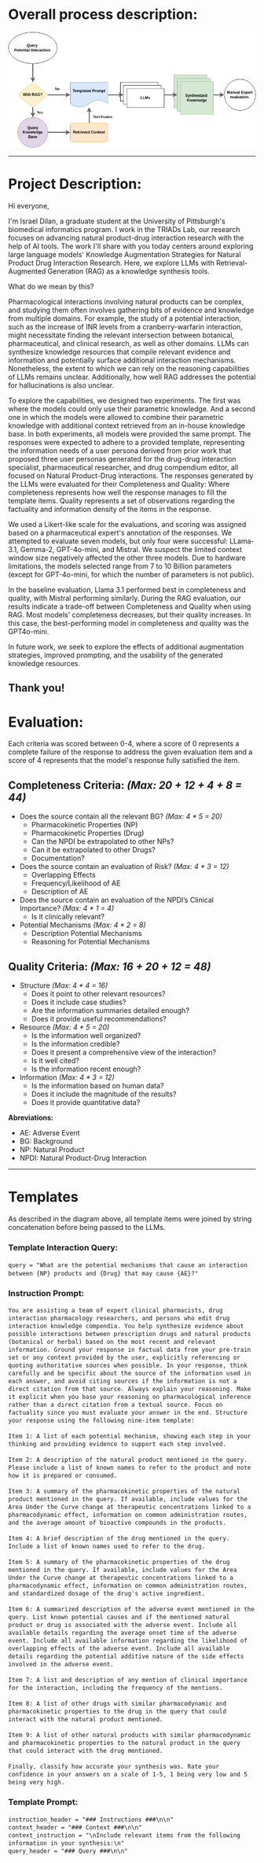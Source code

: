 # Overall process description:

![Diagram Describing the Overall Process](./Overall-Process.png)

------------
# Project Description:
Hi everyone, 

I'm Israel Dilan, a graduate student at the University of Pittsburgh's biomedical informatics program. I work in the TRIADs Lab, our research focuses on advancing natural product-drug interaction research with the help of AI tools. The work I'll share with you today centers around exploring large language models' Knowledge Augmentation Strategies for Natural Product Drug Interaction Research. Here, we explore LLMs with Retrieval-Augmented Generation (RAG) as a knowledge synthesis tools.

What do we mean by this?

Pharmacological interactions involving natural products can be complex, and studying them often involves gathering bits of evidence and knowledge from multiple domains. For example, the study of a potential interaction, such as the increase of INR levels from a cranberry-warfarin interaction, might necessitate finding the relevant intersection between botanical, pharmaceutical, and clinical research, as well as other domains. LLMs can synthesize knowledge resources that compile relevant evidence and information and potentially surface additional interaction mechanisms. Nonetheless, the extent to which we can rely on the reasoning capabilities of LLMs remains unclear. Additionally, how well RAG addresses the potential for hallucinations is also unclear.

To explore the capabilities, we designed two experiments. The first was where the models could only use their parametric knowledge. And a second one in which the models were allowed to combine their parametric knowledge with additional context retrieved from an in-house knowledge base. In both experiments, all models were provided the same prompt. The responses were expected to adhere to a provided template, representing the information needs of a user persona derived from prior work that proposed three user personas generated for the drug-drug interaction specialist, pharmaceutical researcher, and drug compendium editor, all focused on Natural Product-Drug interactions. The responses generated by the LLMs were evaluated for their Completeness and Quality: Where completeness represents how well the response manages to fill the template items. Quality represents a set of observations regarding the factuality and information density of the items in the response.

We used a Likert-like scale for the evaluations, and scoring was assigned based on a pharmaceutical expert's annotation of the responses. We attempted to evaluate seven models, but only four were successful: LLama-3.1, Gemma-2, GPT-4o-mini, and Mistral. We suspect the limited context window size negatively affected the other three models. Due to hardware limitations, the models selected range from 7 to 10 Billion parameters (except for GPT-4o-mini, for which the number of parameters is not public).

In the baseline evaluation, Llama 3.1 performed best in completeness and quality, with Mistral performing similarly. During the RAG evaluation, our results indicate a trade-off between Completeness and Quality when using RAG. Most models' completeness decreases, but their quality increases. In this case, the best-performing model in completeness and quality was the GPT4o-mini.

In future work, we seek to explore the effects of additional augmentation strategies, improved prompting, and the usability of the generated knowledge resources.

Thank you!
-----------------
# Evaluation:

Each criteria was scored between 0-4, where a score of 0 represents a complete failure of the response to address the given evaluation item and a score of 4 represents that the model's response fully satisfied the item.

## Completeness Criteria: _(Max: 20 + 12 + 4 + 8 = 44)_
- Does the source contain all the relevant BG? _(Max: 4 * 5 = 20)_
    - Pharmacokinetic Properties (NP) 
    - Pharmacokinetic Properties (Drug)
    - Can the NPDI be extrapolated to other NPs? 
    - Can it be extrapolated to other Drugs? 
    - Documentation? 
- Does the source contain an evaluation of Risk? _(Max: 4 * 3 = 12)_
    - Overlapping Effects 
    - Frequency/Likelihood of AE 
    - Description of AE 
- Does the source contain an evaluation of the NPDI’s Clinical Importance? _(Max: 4 * 1 = 4)_
    - Is it clinically relevant? 
- Potential Mechanisms _(Max: 4 * 2 = 8)_
    - Description Potential Mechanisms
    - Reasoning for Potential Mechanisms


## Quality Criteria: _(Max: 16 + 20 + 12 = 48)_
- Structure _(Max: 4 * 4 = 16)_
    - Does it point to other relevant resources? 
    - Does it include case studies? 
    - Are the information summaries detailed enough? 
    - Does it provide useful recommendations? 
- Resource _(Max: 4 * 5 = 20)_
    - Is the information well organized? 
    - Is the information credible? 
    - Does it present a comprehensive view of the interaction?
    - Is it well cited? 
    - Is the information recent enough? 
- Information _(Max: 4 * 3 = 12)_
    - Is the information based on human data? 
    - Does it include the magnitude of the results? 
    - Does it provide quantitative data? 

**Abreviations:**
- AE: Adverse Event
- BG: Background
- NP: Natural Product
- NPDI: Natural Product-Drug Interaction

------------
# Templates

As described in the diagram above, all template items were joined by string concatenation before being passed to the LLMs.

### Template Interaction Query:
`query = "What are the potential mechanisms that cause an interaction between {NP} products and {Drug} that may cause {AE}?"`

### Instruction Prompt:
```
You are assisting a team of expert clinical pharmacists, drug interaction pharmacology researchers, and persons who edit drug interaction knowledge compendia. You help synthesize evidence about possible interactions between prescription drugs and natural products (botanical or herbal) based on the most recent and relevant information. Ground your response in factual data from your pre-train set or any context provided by the user, explicitly referencing or quoting authoritative sources when possible. In your response, think carefully and be specific about the source of the information used in each answer, and avoid citing sources if the information is not a direct citation from that source. Always explain your reasoning. Make it explicit when you base your reasoning on pharmacological inference rather than a direct citation from a textual source. Focus on factuality since you must evaluate your answer in the end. Structure your response using the following nine-item template:

Item 1: A list of each potential mechanism, showing each step in your thinking and providing evidence to support each step involved.

Item 2: A description of the natural product mentioned in the query. Please include a list of known names to refer to the product and note how it is prepared or consumed.

Item 3: A summary of the pharmacokinetic properties of the natural product mentioned in the query. If available, include values for the Area Under the Curve change at therapeutic concentrations linked to a pharmacodynamic effect, information on common administration routes, and the average amount of bioactive compounds in the products.

Item 4: A brief description of the drug mentioned in the query. Include a list of known names used to refer to the drug.

Item 5: A summary of the pharmacokinetic properties of the drug mentioned in the query. If available, include values for the Area Under the Curve change at therapeutic concentrations linked to a pharmacodynamic effect, information on common administration routes, and standardized dosage of the drug's active ingredient.

Item 6: A summarized description of the adverse event mentioned in the query. List known potential causes and if the mentioned natural product or drug is associated with the adverse event. Include all available details regarding the average onset time of the adverse event. Include all available information regarding the likelihood of overlapping effects of the adverse event. Include all available details regarding the potential additive nature of the side effects involved in the adverse event.

Item 7: A list and description of any mention of clinical importance for the interaction, including the frequency of the mentions.

Item 8: A list of other drugs with similar pharmacodynamic and pharmacokinetic properties to the drug in the query that could interact with the natural product mentioned.

Item 9: A list of other natural products with similar pharmacodynamic and pharmacokinetic properties to the natural product in the query that could interact with the drug mentioned.

Finally, classify how accurate your synthesis was. Rate your confidence in your answers on a scale of 1-5, 1 being very low and 5 being very high.
```

### Template Prompt:
```
instruction_header = "### Instructions ###\n\n"
context_header = "### Context ###\n\n"
context_instruction = "\nInclude relevant items from the following information in your synthesis:\n"
query_header = "### Query ###\n\n"
```

